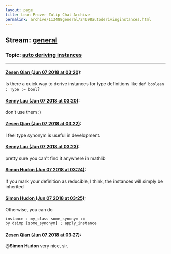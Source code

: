 ```yaml
---
layout: page
title: Lean Prover Zulip Chat Archive 
permalink: archive/113488general/24698autoderivinginstances.html
---
```


## Stream: [general](index.html)
### Topic: [auto deriving instances](24698autoderivinginstances.html)

---

#### [Zesen Qian (Jun 07 2018 at 03:20)](https://leanprover.zulipchat.com/#narrow/stream/113488-general/topic/auto%20deriving%20instances/near/127688095):
Is there a quick way to derive instances for type definitions like `def boolean : Type := bool`?

#### [Kenny Lau (Jun 07 2018 at 03:20)](https://leanprover.zulipchat.com/#narrow/stream/113488-general/topic/auto%20deriving%20instances/near/127688100):
don't use them :)

#### [Zesen Qian (Jun 07 2018 at 03:22)](https://leanprover.zulipchat.com/#narrow/stream/113488-general/topic/auto%20deriving%20instances/near/127688156):
I feel type synonym is useful in development.

#### [Kenny Lau (Jun 07 2018 at 03:23)](https://leanprover.zulipchat.com/#narrow/stream/113488-general/topic/auto%20deriving%20instances/near/127688161):
pretty sure you can't find it anywhere in mathlib

#### [Simon Hudon (Jun 07 2018 at 03:24)](https://leanprover.zulipchat.com/#narrow/stream/113488-general/topic/auto%20deriving%20instances/near/127688204):
If you mark your definition as reducible, I think, the instances will simply be inherited

#### [Simon Hudon (Jun 07 2018 at 03:25)](https://leanprover.zulipchat.com/#narrow/stream/113488-general/topic/auto%20deriving%20instances/near/127688215):
Otherwise, you can do 

```lean
instance : my_class some_synonym :=
by dsimp [some_synonym] ; apply_instance
```

#### [Zesen Qian (Jun 07 2018 at 03:27)](https://leanprover.zulipchat.com/#narrow/stream/113488-general/topic/auto%20deriving%20instances/near/127688285):
@**Simon Hudon** very nice, sir.


